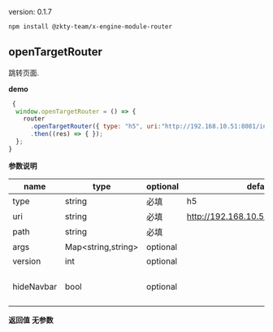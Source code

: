 
version: 0.1.7
``` bash
npm install @zkty-team/x-engine-module-router
```



## openTargetRouter

跳转页面.

**demo**
``` js
 {
  window.openTargetRouter = () => {
    router
      .openTargetRouter({ type: "h5", uri:"http://192.168.10.51:8081/index.html", path:"" })
      .then((res) => { });
  };
}
``` 

	
**参数说明**

| name                        | type      | optional | default   | comment  |
| --------------------------- | --------- | -------- | --------- |--------- |
| type | string | 必填 | h5 | 跳转类型 |
| uri | string | 必填 | http://192.168.10.51:8081/index.html | 跳转目标 |
| path | string | 必填 |  | 跳转参数 |
| args | Map\<string,string\> | optional |  | 其他参数 |
| version | int | optional |  |  |
| hideNavbar | bool | optional |  |  是否隐藏navbar, 默认 false |

**返回值**
**无参数**



    